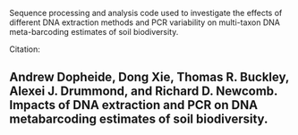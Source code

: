 
Sequence processing and analysis code used to investigate the effects of different DNA extraction methods and PCR variability on multi-taxon DNA meta-barcoding estimates of soil biodiversity.


Citation: 
## Andrew Dopheide, Dong Xie, Thomas R. Buckley, Alexei J. Drummond, and Richard D. Newcomb. **Impacts of DNA extraction and PCR on DNA metabarcoding estimates of soil biodiversity.**
